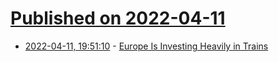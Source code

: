 # [Published on 2022-04-11](index.md)

* [2022-04-11, 19:51:10](https://news.ycombinator.com/item?id=30993881) - [Europe Is Investing Heavily in Trains](https://www.nytimes.com/2022/04/05/travel/europe-trains.html)
